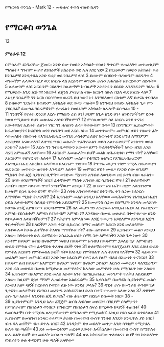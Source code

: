 ﻿
የማርቆስ ወንጌል - Mark 12 - መጽሐፍ ቅዱስ ብሉይ ኪዳን
# የማርቆስ ወንጌል
12
### ምዕራፍ 12
 በምሳሌም ይነግራቸው ጀመር። አንድ ሰው የወይን አትክልት ተከለ፥ ቅጥርም ቀጠረለት፥ መጥመቂያም ማሰለት፥ ግንብም ሠራና ለገበሬዎች አከራይቶ ወደ ሌላ አገር ሄደ።
2  በጊዜውም ከወይን አትክልት ፍሬ ከገበሬዎቹ እንዲቀበል አንድ ባሪያ ወደ ገበሬዎቹ ላከ፤
3  ይዘውም ደበደቡት ባዶውንም ሰደዱት።
4  ዳግመኛም ሌላውን ባሪያ ወደ እነርሱ ላከ እርሱንም ወግረው ራሱን አቈሰሉት አዋርደውም ሰደዱት።
5  ሌላውንም ላከ፤ እርሱንም ገደሉት፥ ከሌሎችም ከብዙዎች አንዳንዱን ደበደቡ አንዳንዱንም ገደሉ።
6  የሚወደው አንድ ልጅ ገና ነበረው፤ ልጄንስ ያፍሩታል ብሎ እርሱን ከሁሉ በኋላ ወደ እነርሱ ላከ።
7  እነዚያ ገበሬዎች ግን እርስ በርሳቸው። ወራሹ ይህ ነው፤ ኑ፥ እንግደለው፥ ርስቱም ለኛ ይሆናል ተባባሉ።
8  ይዘውም ገደሉት፥ ከወይኑም አትክልት ወደ ውጭ ጣሉት።
9  እንግዲህ የወይኑ አትክልት ጌታ ምን ያደርጋል? ይመጣል ገበሬዎቹንም ያጠፋል፥ የወይኑንም አትክልት ለሌሎች ይሰጣል።
10 -  
11  ግንበኞች የናቁት ድንጋይ እርሱ የማዕዘን ራስ ሆነ፤ ይህም ከጌታ ዘንድ ሆነ፥ ለዓይኖቻችንም ድንቅ ነው። የሚለውን ይህን መጽሐፍ አላነበባችሁምን?
12  ምሳሌውንም ስለ እነርሱ እንደ ተናገረ አውቀዋልና ሊይዙት ፈለጉ፥ ነገር ግን ሕዝቡን ፈሩ። ትተውትም ሄዱ።
13  በንግግርም ሊያጠምዱት ከፈሪሳውያንና ከሄሮድስ ወገን የሆኑትን ወደ እርሱ ላኩ።
14  መጥተውም። መምህር ሆይ፥ የሰውን ፊት ሳትመለከት በእውነት የእግዚአብሔር መንገድ ታስተምራለህና እውነተኛ እንደ ሆንህ ለማንምም እንዳታደላ እናውቃለን፤ ለቄሣር ግብር መስጠት ተፈቅዶአልን ወይስ አልተፈቀደም? እንስጥን ወይስ አንስጥ? አሉት።
15  እርሱ ግን ግብዝነታቸውን አውቆ። ለምን ትፈትኑኛላችሁ? አየው ዘንድ አንድ ዲናር አምጡልኝ አላቸው።
16  እነርሱም አመጡለት። ይህች መልክ ጽሕፈቲቱስ የማን ናት? አላቸው፤ እነርሱም። የቄሣር ናት አሉት።
17  ኢየሱስም መልሶ። የቄሣርን ለቄሣር የእግዚአብሔርንም ለእግዚአብሔር አስረክቡ አላቸው። በእርሱም ተደነቁ።
18  ትንሣኤ ሙታን የለም የሚሉ ሰዱቃውያን ወደ እርሱ መጥተው ጠየቁት እንዲህም አሉት።
19  መምህር ሆይ፥ ሙሴ። የአንድ ሰው ወንድም ሚስቱን ትቶ ልጅ ሳያስቀር ቢሞት፥ ወንድሙ ሚስቱን አግብቶ ለወንድሙ ዘር ይተካ ብሎ ጻፈልን።
20  ሰባት ወንድማማቾች ነበሩ፤ ፊተኛውም ሚስት አግብቶ ዘር ሳያስቀር ሞተ፤
21  ሁለተኛውም አገባት፥ ዘርም ሳይተው ሞተ፤ ሦስተኛውም እንዲሁ፤
22  ሰባቱም አገቡአት፥ ዘርም አላስቀሩም። ከሁሉም በኋላ ሴቲቱ ደግሞ ሞተች።
23  ሰባቱ አግብተዋታልና በትንሣኤ ቀን ሲነሡ ከእነርሱ ለማናቸው ሚስት ትሆናለች?
24  ኢየሱስም መልሶ እንዲህ አላቸው። መጻሕፍትንና የእግዚአብሔርን ኃይል አታውቁምና ስለዚህ የምትስቱ አይደለምን?
25  ከሙታንስ ሲነሡ በሰማያት እንዳሉ መላእክት ይሆናሉ እንጂ አያገቡም፥ አይጋቡምም።
26  ስለ ሙታን ግን እንዲነሡ እግዚአብሔር። እኔ የአብርሃም አምላክ የይስሐቅም አምላክ የያዕቆብም አምላክ ነኝ እንዳለው በሙሴ መጽሐፍ በቍጥቋጦው ዘንድ የተጻፈውን አላነበባችሁምን?
27  የሕያዋን አምላክ ነው እንጂ የሙታን አይደለም። እንግዲህ እጅግ ትስታላችሁ።
28  ከጻፎችም አንዱ ቀርቦ ሲከራከሩ ሰማና መልካም አድርጎ እንደ መለሰላቸው አስተውሎ። ከሁሉ ፊተኛይቱ ትእዛዝ ማናቸይቱ ናት? ብሎ ጠየቀው።
29  ኢየሱስም መልሶ እንዲህ አለው። ከትእዛዛቱ ሁሉ ፊተኛይቱ። እስራኤል ሆይ፥ ስማ፤ ጌታ አምላካችን አንድ ጌታ ነው፥
30  አንተም በፍጹም ልብህ በፍጹምም ነፍስህ በፍጹምም አሳብህ በፍጹምም ኃይልህ ጌታ አምላክህን ውደድ የምትል ናት። ፊተኛይቱ ትእዛዝ ይህች ናት።
31  ሁለተኛይቱም። ባልንጀራህን እንደ ራስህ ውደድ የምትል እርስዋን የምትመስል ይህች ናት። ከእነዚህ የምትበልጥ ሌላ ትእዛዝ የለችም።
32  ጻፊውም። መልካም ነው፥ መምህር ሆይ፤ አንድ ነው ከእርሱም በቀር ሌላ የለም ብለህ በእውነት ተናገርህ፤
33  በፍጹም ልብ በፍጹም አእምሮም በፍጹም ነፍስም በፍጹም ኃይልም እርሱን መውደድ፥ ባልንጀራንም እንደ ራስ መውደድ በሙሉ ከሚቃጠል መሥዋዕትና ከሌላው መሥዋዕት ሁሉ የሚበልጥ ነው አለው።
34  ኢየሱስም በአእምሮ እንደ መለሰ አይቶ። አንተ ከእግዚአብሔር መንግሥት የራቅህ አይደለህም አለው። ከዚህም በኋላ ማንም ሊጠይቀው አልደፈረም።
35  ኢየሱስም በመቅደስ ሲያስተምር መልሶ እንዲህ አለ። ጻፎች ክርስቶስ የዳዊት ልጅ ነው እንዴት ይላሉ?
36  ዳዊት ራሱ በመንፈስ ቅዱስ። ጌታ ጌታዬን። ጠላቶችህን የእግርህ መረገጫ እስካደርግልህ ድረስ በቀኜ ተቀመጥ አለው አለ።
37  ዳዊትም ራሱ ጌታ አለው፤ እንዴትስ ልጁ ይሆናል? ብዙ ሕዝብም በደስታ ይሰሙት ነበር።
38 -  
39  ሲያስተምርም እንዲህ አለ። ረጃጅም ልብስ ለብሰው መዞርን፥ በገበያም ሰላምታን፥ በምኵራብም የከበሬታን ወንበር፥ በግብርም የከበሬታን ስፍራ ከሚወዱ ከጻፎች ተጠበቁ፤
40  የመበለቶችን ቤት የሚበሉ ጸሎታቸውንም በማስረዘም የሚያመካኙ እነዚህ የባሰ ፍርድ ይቀበላሉ።
41  ኢየሱስም በመዝገብ አንጻር ተቀምጦ ሕዝቡ በመዝገብ ውስጥ ገንዘብ እንዴት እንዲጥሉ ያይ ነበር፤ ብዙ ባለ ጠጎችም ብዙ ይጥሉ ነበር፤
42  አንዲትም ድሀ መበለት መጥታ አንድ ሳንቲም የሚያህሉ ሁለት ናስ ጣለች።
43  ደቀ መዛሙርቱንም ጠርቶ። እውነት እላችኋለሁ፥ በመዝገብ ውስጥ ከሚጥሉት ሁሉ ይልቅ ይህች ድሀ መበለት አብልጣ ጣለች፤
44  ሁሉ ከትርፋቸው ጥለዋልና፥ ይህች ግን ከጕድለትዋ የነበራትን ሁሉ ትዳርዋን ሁሉ ጣለች አላቸው። 
